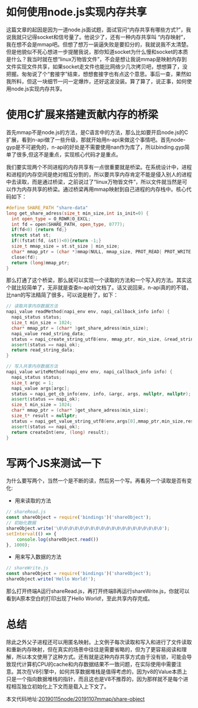 # 如何使用node.js实现内存共享
这篇文章的起因是因为一道node.js面试题，面试官问“内存共享有哪些方式?”，我说我就只记得socket和信号量了。他说少了，还有一种内存共享叫 “内存映射”，我在想不会是mmap吧。但想了想万一装逼失败是要扣分的，我就说我不太清楚。但是他貌似不死心想进一步提醒我说，那你知道socket为什么慢和socket的本质是什么？我当时就在想“linux万物皆文件”，不会是想让我说mmap是映射内存到文件实现文件共享，如果socket走文件也能比网络少几次拷贝吧，想想算了，没把握。匆匆说了个“套接字”结束，想想套接字也有点这个意思。事后一查，果然如我所料，但这一块细节一问一定爆炸，还好这波没装。算了算了，说正事，如何使用node.js实现内存共享。

# 使用C扩展来搭建贡献内存的桥梁
首先mmap不是node.js的方法，是C语言中的方法，那么比如要开启node.js的C扩展，看到n-api做了一些升级，那就开始用n-api来做这个事情吧。首先node-gyp是不可避免的，n-api的好处是不需要使用nan作为库了，所以binding.gyp简单了很多,但这不是重点，实现核心代码才是重点。

我们要实现两个不同进程的内存共享有一点很重要就是桥梁。在系统设计中，进程和进程的内存空间是绝对相互分割的，所以要共享内存肯定不能是侵入别人的进程中去读取，而是通过桥梁，之前说过了“linux万物皆文件”，所以文件就当然是可以作为内存共享的桥梁。通过桥梁再用mmap映射到自己进程的内存栈中。核心代码如下：
```cpp
#define SHARE_PATH "share-data"
long get_share_adress(size_t min_size,int is_init=0) {
  int open_type = O_RDWR|O_EXCL;
  int fd = open(SHARE_PATH, open_type, 0777);
  if(fd<0) {return fd;}
  struct stat st;
  if((fstat(fd, &st))<0){return -1;}
  size_t mmap_size = st.st_size | min_size;
  char* mmap_ptr = (char *)mmap(NULL, mmap_size, PROT_READ| PROT_WRITE, MAP_SHARED, fd, 0);
  close(fd);
  return (long)mmap_ptr;
}
```
那么打通了这个桥梁，那么就可以实现一个读取的方法和一个写入的方法。其实这个就比较简单了，无非就是查查n-api的文档了。话又说回来，n-api真的的不错，比nan的写法精简了很多，可以说是粉了，如下：

```cpp
// 读取共享内存数据方法
napi_value readMethod(napi_env env, napi_callback_info info) {
  napi_status status;
  size_t min_size = 1024;
  char* mmap_ptr = (char* )get_share_adress(min_size);
  napi_value read_string_data;
  status = napi_create_string_utf8(env, mmap_ptr, min_size, &read_string_data);
  assert(status == napi_ok);
  return read_string_data;
}
```
```cpp
// 写入共享内存数据方法
napi_value writeMethod(napi_env env, napi_callback_info info) {
  napi_status status;
  size_t argc = 1;
  napi_value args[argc];
  status = napi_get_cb_info(env, info, &argc, args, nullptr, nullptr);
  assert(status == napi_ok);
  size_t min_size = 1024;
  char* mmap_ptr = (char* )get_share_adress(min_size);
  size_t* result = nullptr;
  status = napi_get_value_string_utf8(env,args[0],mmap_ptr,min_size,result);
  assert(status == napi_ok);
  return createInt(env, (long) result);
}
```

# 写两个JS来测试一下
为什么要写两个，当然一个是不断的读，然后另一个写。再看另一个读取是否有变化:
* 用来读取的方法
```js
// shareRead.js
const shareObject = require('bindings')('shareObject');
// 初始化数据
shareObject.write('\0\0\0\0\0\0\0\0\0\0\0\0\0\0\0\0\0\0\0\0');
setInterval(() => {
    console.log(shareObject.read())
}, 1000);
```
* 用来写入数据的方法
```js
// shareWrite.js
const shareObject = require('bindings')('shareObject');
shareObject.write('Hello World!');
```
那么打开终端A运行shareRead.js，再打开终端B再运行shareWrite.js，你就可以看到A原本空白的打印出现了Hello World!，至此共享内存完成。

# 总结
除此之外父子进程还可以用匿名映射。上文例子每次读取和写入和进行了文件读取和重新内存映射，但在真实的场景中往往是需要省略的，但为了更容易阅读和理解，所以本文使用了这种方式。还有就是这种内存共享方式由于没有锁，可能会导致现代计算机CPU的cache和内存数据结果不一致问题，在实际使用中需要注意。其次在V8引擎中，如何共享数据堆栈是值得考虑的，因为v8的Value本质上只是一个指向数据堆栈的指针，而且这也是V8不推荐的，因为那样就不是每个进程相互独立初始化上下文而是载入上下文了。

本文代码地址:[20190115node/20191107mmap/share-object](https://github.com/zy445566/myBlog/blob/master/20190115node/20191107mmap/share-object)